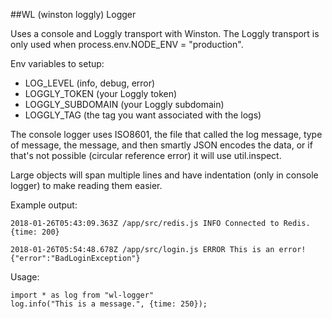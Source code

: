 ##WL (winston loggly) Logger

Uses a console and Loggly transport with Winston. The Loggly transport is only used when process.env.NODE_ENV = "production".

Env variables to setup:

* LOG_LEVEL (info, debug, error)
* LOGGLY_TOKEN (your Loggly token)
* LOGGLY_SUBDOMAIN (your Loggly subdomain)
* LOGGLY_TAG (the tag you want associated with the logs)

The console logger uses ISO8601, the file that called the log message, type of message, the message, 
and then smartly JSON encodes the data, or if that's not possible (circular reference error) it will use util.inspect.

Large objects will span multiple lines and have indentation (only in console logger) to make reading them easier.

Example output:

`2018-01-26T05:43:09.363Z /app/src/redis.js INFO Connected to Redis. {time: 200}`

`2018-01-26T05:54:48.678Z /app/src/login.js ERROR This is an error! {"error":"BadLoginException"}`

Usage:

```
import * as log from "wl-logger"
log.info("This is a message.", {time: 250});
```
